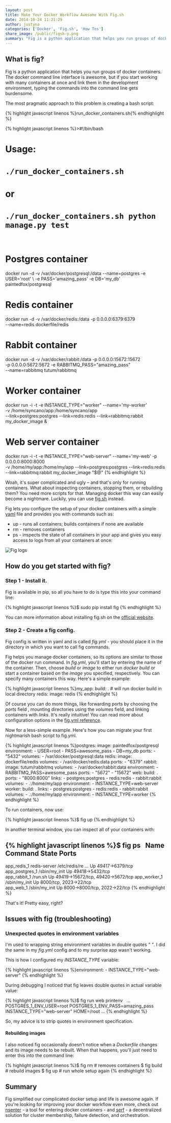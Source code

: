 ```yaml
---
layout: post
title: Make Your Docker Workflow Awesome With Fig.sh
date: 2014-10-24 11:21:29
author: justyna
categories: ['Docker', 'Fig.sh', 'How Tos']
share_image: /public/figsh-y.png
summary: "Fig is a python application that helps you run groups of docker containers. The docker command line interface is awesome, but if you start working with many containers at once and link them in the development environment, typing the commands into the command line gets burdensome."
---
```

<h2>What is fig?</h2>

<p>Fig is a python application that helps you run groups of docker containers. The docker command line interface is awesome, but if you start working with many containers at once and link them in the development environment, typing the commands into the command line gets burdensome.<!--more-->

The most pragmatic approach to this problem is creating a bash script:</p>

{% highlight javascript linenos %}run_docker_containers.sh{% endhighlight %}

{% highlight javascript linenos %}>#!/bin/bash
# Usage:
# `./run_docker_containers.sh`
# or
# `./run_docker_containers.sh python manage.py test`
&nbsp; 
# Postgres container
docker run -d -v /var/docker/postgresql:/data --name=postgres -e USER='root' \ 
    -e PASS='amazing_pass' -e DB='my_db' paintedfox/postgresql
&nbsp;
# Redis container
docker run -d -v /var/docker/redis:/data -p 0.0.0.0:6379:6379 \
    --name=redis dockerfile/redis
&nbsp; 
# Rabbit container
docker run -d -v /var/docker/rabbit:/data -p 0.0.0.0:15672:15672 \
    -p 0.0.0.0:5672:5672 -e RABBITMQ_PASS="amazing_pass" \
    --name=rabbitmq tutum/rabbitmq
&nbsp; 
# Worker container
docker run -i -t -e INSTANCE_TYPE="worker" --name='my-worker' \
    -v /home/syncano/app:/home/syncano/app \
    --link=postgres:postgres --link=redis:redis --link=rabbitmq:rabbit my_docker_image &
&nbsp; 
# Web server container
docker run -i -t -e INSTANCE_TYPE="web-server" --name='my-web' -p 0.0.0.0:8000:8000 \
    -v /home/my/app:/home/my/app
    --link=postgres:postgres --link=redis:redis --link=rabbitmq:rabbit my_docker_image "$@"
{% endhighlight %}

<p>Woah, it's super complicated and ugly – and that's only for running containers. What about inspecting containers, stopping them, or rebuilding them? You need more scripts for that. Managing docker this way can easily become a nightmare. Luckily, you can use <a href="http://www.fig.sh/">fig.sh</a> instead.</p>

<p>Fig lets you configure the setup of your docker containers with a simple <a href="http://en.wikipedia.org/wiki/YAML">yaml</a> file and provides you with commands such as:</p>

<ul>
<li>up - runs all containers; builds containers if none are available</li>
<li>rm - removes containers</li>
<li>ps - inspects the state of all containers in your app and gives you easy access to logs from all your containers at once:</li>
</ul>


<p><img src="http://i.imgur.com/2paHteu.png" alt="Fig logs" /></p>

<h2>How do you get started with fig?</h2>

<h3>Step 1 - Install it.</h3>

<p>Fig is available in pip, so all you have to do is type this into your command line:</p>

{% highlight javascript linenos %}$ sudo pip install fig
{% endhighlight %}

<p>You can more information about installing fig.sh on the <a href="http://www.fig.sh/install.html">official website</a>.</p>

<h3>Step 2 - Create a fig config.</h3>

<p>Fig config is written in yaml and is called <em>fig.yml</em> - you should place it in the directory in which you want to call fig commands.</p>

<p>Fig helps you manage docker containers, so its options are similar to those of the docker run command. In <em>fig.yml</em>, you'll start by entering the name of the container. Then, choose <em>build</em> or <em>image</em> to either run <em>docker build</em> or start a container based on the <em>image</em> you specified, respectively. You can specify many containers this way. Here's a simple example:</p>

{% highlight javascript linenos %}my_app:
  build: . # will run docker build in local directory
redis:
  image: redis
{% endhighlight %}

<p>Of course you can do more things, like forwarding ports by choosing the <em>ports</em> field , mounting directories using the <em>volumes</em> field, and linking containers with <em>links</em>. It's really intuitive! You can read more about configuration options in the <a href="http://www.fig.sh/yml.html">fig.yml reference</a>.</p>

<p>Now for a less-simple example. Here's how you can migrate your first nightmarish bash script to fig.yml.</p>

{% highlight javascript linenos %}postgres:
    image: paintedfox/postgresql
    environment:
        - USER=root
        - PASS=awesome_pass
        - DB=my_db
    ports:
        - "5432"
    volumes:
        - /var/docker/postgresql:data
redis:
    image: dockerfile/redis
    volumes:
        - /var/docker/redis:data
    ports:
        - "6379"
rabbit:
    image: tutum/rabbitmq
    volumes:
        - /var/docker/rabbit:data
    environment:
        - RABBITMQ_PASS=awesome_pass
    ports:
        - "5672"
        - "15672"
web:
    build: .
    ports:
        - "8000:8000"
    links:
        - postgres:postgres
        - redis:redis
        - rabbit:rabbit
    volumes:
        - .:/home/my/app
    environment:
        - INSTANCE_TYPE=web-server
worker:
    build: .
    links:
        - postgres:postgres
        - redis:redis
        - rabbit:rabbit
    volumes:
        - .:/home/my/app
    environment:
        - INSTANCE_TYPE=worker
{% endhighlight %}

<p>To run containers, now use:</p>

{% highlight javascript linenos %}$ fig up
{% endhighlight %}

<p>In another terminal window, you can inspect all of your containers with:</p>

{% highlight javascript linenos %}$ fig ps
&nbsp; 
Name                         Command               State                 Ports               
-------------------------------------------------------------------------------------------------------
app_redis_1      redis-server /etc/redis/re ...   Up      49417->6379/tcp                   
app_postgres_1   /sbin/my_init                    Up      49418->5432/tcp                   
app_rabbit_1     /run.sh                          Up      49419->15672/tcp, 49420->5672/tcp 
app_worker_1     /sbin/my_init                    Up      8000/tcp, 2023->22/tcp            
app_web_1        /sbin/my_init                    Up      8000->8000/tcp, 2022->22/tcp 
{% endhighlight %}

<p>That's it! Pretty easy, right?</p>

<h2>Issues with fig (troubleshooting)</h2>

<h3>Unexpected quotes in environment variables</h3>

<p>I'm used to wrapping string environment variables in double quotes <em>" "</em>. I did the same in my <em>fig.yml</em> config and to my surprise app wasn't working.</p>

<p>This is how I configured my <em>INSTANCE_TYPE</em> variable:</p>

{% highlight javascript linenos %}environment:
    - INSTANCE_TYPE="web-server"
{% endhighlight %}

<p>During debugging I noticed that fig leaves double quotes in actual variable value:</p>

{% highlight javascript linenos %}$ fig run web printenv
&nbsp; 
...
POSTGRES_1_ENV_USER=root
POSTGRES_1_ENV_PASS=amazing_pass
INSTANCE_TYPE="web-server"
HOME=/root
...
{% endhighlight %}

<p>So, my advice is to strip quotes in environment specification.</p>

<h4>Rebuilding images</h4>

<p>I also noticed fig occasionally doesn't notice when a <em>Dockerfile</em> changes and its image needs to be rebuilt. When that happens, you'll just need to enter this into the command line:</p>

{% highlight javascript linenos %}$ fig rm  # removes containers
$ fig build  # rebuild images
$ fig up  # run whole setup again
{% endhighlight %}

<h2>Summary</h2>

<p>Fig simplified our complicated docker setup and life is awesome again.
If you're looking for improving your docker workflow even more, check out <a href="https://github.com/jpetazzo/nsenter">nsenter</a> - a tool for entering docker containers - and <a href="http://www.serfdom.io/?__hstc=257401556.182ff0b6ce2fca3b36826f0cd98e0f47.1413914085927.1413914085927.1413914085927.1&amp;__hssc=257401556.1.1413914085928&amp;__hsfp=1866256635">serf</a> - a decentralized solution for cluster membership, failure detection, and orchestration.</p>
